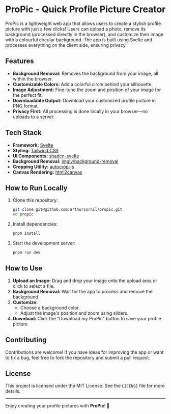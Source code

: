 # ProPic - Quick Profile Picture Creator

ProPic is a lightweight web app that allows users to create a stylish profile picture with just a few clicks! Users can upload a photo, remove its background (processed directly in the browser), and customize their image with a colourful circular background. The app is built using Svelte and processes everything on the client side, ensuring privacy.

## Features

- **Background Removal:** Removes the background from your image, all within the browser.
- **Customizable Colors:** Add a colorful circle behind your silhouette.
- **Image Adjustment:** Fine-tune the zoom and position of your image for the perfect fit.
- **Downloadable Output:** Download your customized profile picture in PNG format.
- **Privacy First:** All processing is done locally in your browser—no uploads to a server.

## Tech Stack

- **Framework:** [Svelte](https://svelte.dev)
- **Styling:** [Tailwind CSS](https://tailwindcss.com)
- **UI Components:** [shadcn-svelte](https://www.shadcn-svelte.com/#)
- **Background Removal:** [imgly/background-removal](https://github.com/imgly/background-removal)
- **Cropping Utility:** [autocrop-js](https://github.com/freearhey/autocrop-js)
- **Canvas Rendering:** [html2canvas](https://html2canvas.hertzen.com)

## How to Run Locally

1. Clone this repository:
    ```bash
    git clone git@github.com:arthurcornil/propic.git
    cd propic
    ```

2. Install dependencies:
    ```bash
    pnpm install
    ```

3. Start the development server:
    ```bash
    pnpm run dev
    ```
## How to Use

1. **Upload an Image:** Drag and drop your image onto the upload area or click to select a file.
2. **Background Removal:** Wait for the app to process and remove the background.
3. **Customize:** 
   - Choose a background color.
   - Adjust the image's position and zoom using sliders.
4. **Download:** Click the "Download my ProPic" button to save your profile picture.

## Contributing

Contributions are welcome! If you have ideas for improving the app or want to fix a bug, feel free to fork the repository and submit a pull request.

## License

This project is licensed under the MIT License. See the `LICENSE` file for more details.

---

Enjoy creating your profile pictures with **ProPic**! 🎉

